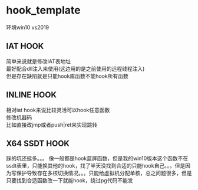 # hook_template  
环境win10 vs2019  
## IAT HOOK  
简单来说就是修改IAT表地址  
最好配合dll注入来使用(这边用的是之前使用的远程线程注入)  
但是存在缺陷就是只能hook库函数不能hook所有函数  
## INLINE HOOK  
相对iat hook来说比较灵活可以hook任意函数  
修改机器码  
比如直接改jmp或者push|ret来实现跳转  
## X64 SSDT HOOK  
踩的坑还挺多。。。  像一般都是hook蓝屏函数，但是我的win10版本这个函数不在ssdt表里，只能换其他的hook，找了半天没找到合适的只能hook自己。。。但是因为写保护导致存在多核切换情况。。。只能给虚拟机分配单核，总之问题很多，但是只要找到合适函数改一下就能hook，绕过pg代码不能发  


